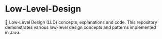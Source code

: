 # Low-Level-Design
🚀 Low-Level Design (LLD) concepts, explanations and code. This repository demonstrates various low-level design concepts and patterns implemented in Java. 
